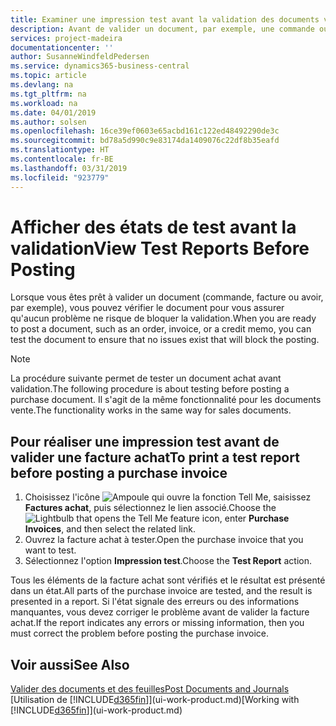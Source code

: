 ```yaml
---
title: Examiner une impression test avant la validation des documents vente ou achat | Microsoft Docs
description: Avant de valider un document, par exemple, une commande ou un avoir, vous pouvez l'imprimer et le passer en revue pour vérifier les erreurs possibles susceptibles de bloquer la validation.
services: project-madeira
documentationcenter: ''
author: SusanneWindfeldPedersen
ms.service: dynamics365-business-central
ms.topic: article
ms.devlang: na
ms.tgt_pltfrm: na
ms.workload: na
ms.date: 04/01/2019
ms.author: solsen
ms.openlocfilehash: 16ce39ef0603e65acbd161c122ed48492290de3c
ms.sourcegitcommit: bd78a5d990c9e83174da1409076c22df8b35eafd
ms.translationtype: HT
ms.contentlocale: fr-BE
ms.lasthandoff: 03/31/2019
ms.locfileid: "923779"
---
```

# <a name="view-test-reports-before-posting"></a><span data-ttu-id="26f6e-103">Afficher des états de test avant la validation</span><span class="sxs-lookup"><span data-stu-id="26f6e-103">View Test Reports Before Posting</span></span>
<span data-ttu-id="26f6e-104">Lorsque vous êtes prêt à valider un document (commande, facture ou avoir, par exemple), vous pouvez vérifier le document pour vous assurer qu'aucun problème ne risque de bloquer la validation.</span><span class="sxs-lookup"><span data-stu-id="26f6e-104">When you are ready to post a document, such as an order, invoice, or a credit memo, you can test the document to ensure that no issues exist that will block the posting.</span></span>

> [!NOTE]  
>   <span data-ttu-id="26f6e-105">La procédure suivante permet de tester un document achat avant validation.</span><span class="sxs-lookup"><span data-stu-id="26f6e-105">The following procedure is about testing before posting a purchase document.</span></span> <span data-ttu-id="26f6e-106">Il s'agit de la même fonctionnalité pour les documents vente.</span><span class="sxs-lookup"><span data-stu-id="26f6e-106">The functionality works in the same way for sales documents.</span></span>

## <a name="to-print-a-test-report-before-posting-a-purchase-invoice"></a><span data-ttu-id="26f6e-107">Pour réaliser une impression test avant de valider une facture achat</span><span class="sxs-lookup"><span data-stu-id="26f6e-107">To print a test report before posting a purchase invoice</span></span>
1. <span data-ttu-id="26f6e-108">Choisissez l'icône ![Ampoule qui ouvre la fonction Tell Me](media/ui-search/search_small.png "Dites-moi ce que vous voulez faire"), saisissez **Factures achat**, puis sélectionnez le lien associé.</span><span class="sxs-lookup"><span data-stu-id="26f6e-108">Choose the ![Lightbulb that opens the Tell Me feature](media/ui-search/search_small.png "Tell me what you want to do") icon, enter **Purchase Invoices**, and then select the related link.</span></span>
2. <span data-ttu-id="26f6e-109">Ouvrez la facture achat à tester.</span><span class="sxs-lookup"><span data-stu-id="26f6e-109">Open the purchase invoice that you want to test.</span></span>
3. <span data-ttu-id="26f6e-110">Sélectionnez l'option **Impression test**.</span><span class="sxs-lookup"><span data-stu-id="26f6e-110">Choose the **Test Report** action.</span></span>  

<span data-ttu-id="26f6e-111">Tous les éléments de la facture achat sont vérifiés et le résultat est présenté dans un état.</span><span class="sxs-lookup"><span data-stu-id="26f6e-111">All parts of the purchase invoice are tested, and the result is presented in a report.</span></span> <span data-ttu-id="26f6e-112">Si l'état signale des erreurs ou des informations manquantes, vous devez corriger le problème avant de valider la facture achat.</span><span class="sxs-lookup"><span data-stu-id="26f6e-112">If the report indicates any errors or missing information, then you must correct the problem before posting the purchase invoice.</span></span>

## <a name="see-also"></a><span data-ttu-id="26f6e-113">Voir aussi</span><span class="sxs-lookup"><span data-stu-id="26f6e-113">See Also</span></span>
[<span data-ttu-id="26f6e-114">Valider des documents et des feuilles</span><span class="sxs-lookup"><span data-stu-id="26f6e-114">Post Documents and Journals</span></span>](ui-post-documents-journals.md)  
<span data-ttu-id="26f6e-115">[Utilisation de [!INCLUDE[d365fin](includes/d365fin_md.md)]](ui-work-product.md)</span><span class="sxs-lookup"><span data-stu-id="26f6e-115">[Working with [!INCLUDE[d365fin](includes/d365fin_md.md)]](ui-work-product.md)</span></span>


